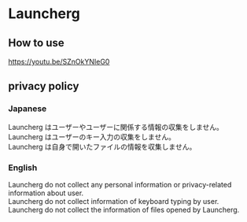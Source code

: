 # Launcherg

## How to use

https://youtu.be/SZnOkYNIeG0

## privacy policy

### Japanese

Launcherg はユーザーやユーザーに関係する情報の収集をしません。\
Launcherg はユーザーのキー入力の収集をしません。\
Launcherg は自身で開いたファイルの情報を収集しません。

### English

Launcherg do not collect any personal information or privacy-related information about user.\
Launcherg do not collect information of keyboard typing by user.\
Launcherg do not collect the information of files opened by Launcherg.
